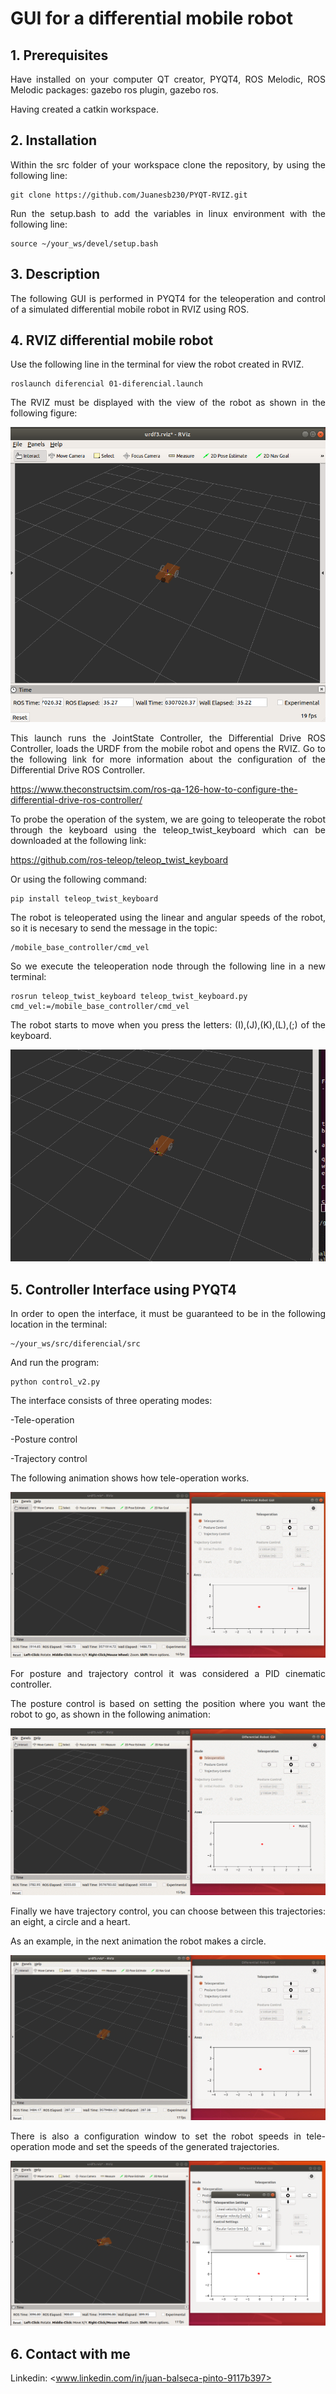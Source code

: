 # GUI for a differential mobile robot
<!-- markdownlint-disable MD033 -->
## 1. Prerequisites

<p style="text-align: justify;">Have installed on your computer QT creator, PYQT4, ROS Melodic, ROS Melodic packages: gazebo ros plugin, gazebo ros.</p>

Having created a catkin workspace.

## 2. Installation

<p style="text-align: justify;">Within the src folder of your workspace clone the repository, by using the following line:</p>

    git clone https://github.com/Juanesb230/PYQT-RVIZ.git

<p style="text-align: justify;">Run the setup.bash to add the variables in linux environment with the following line:</p>

    source ~/your_ws/devel/setup.bash

## 3. Description

<p style="text-align: justify;">The following GUI is performed in PYQT4 for the teleoperation and control of a simulated differential mobile robot in RVIZ using ROS.</p>

## 4. RVIZ differential mobile robot

<p style="text-align: justify;">Use the following line in the terminal for view the robot created in RVIZ.</p>

    roslaunch diferencial 01-diferencial.launch

<p style="text-align: justify;">The RVIZ must be displayed with the view of the robot as shown in the following figure:</p>

<center>

![RVIZ Robot](images/rviz_robot.png)

</center>

<p style="text-align: justify;">This launch runs the JointState Controller, the Differential Drive ROS Controller, loads the URDF from the mobile robot and opens the RVIZ. Go to the following link for more information about the configuration of the Differential Drive ROS Controller.</p>

<https://www.theconstructsim.com/ros-qa-126-how-to-configure-the-differential-drive-ros-controller/>

<p style="text-align: justify;">To probe the operation of the system, we are going to teleoperate the robot through the keyboard using the teleop_twist_keyboard which can be downloaded at the following link:</p>

<https://github.com/ros-teleop/teleop_twist_keyboard>

Or using the following command:

    pip install teleop_twist_keyboard

<p style="text-align: justify;">The robot is teleoperated using the linear and angular speeds of the robot, so it is necesary to send the message in the topic:</p>

    /mobile_base_controller/cmd_vel 

<p style="text-align: justify;">So we execute the teleoperation node through the following line in a new terminal:</p>

    rosrun teleop_twist_keyboard teleop_twist_keyboard.py cmd_vel:=/mobile_base_controller/cmd_vel

<p style="text-align: justify;">The robot starts to move when you press the letters: (I),(J),(K),(L),(;) of the keyboard.</p>

<center>

![Teleop move](images/teleop.gif)

</center>

## 5. Controller Interface using PYQT4

<p style="text-align: justify;">In order to open the interface, it must be guaranteed to be in the following location in the terminal:</p>

    ~/your_ws/src/diferencial/src  

And run the program:

    python control_v2.py

The interface consists of three operating modes:

-Tele-operation

-Posture control

-Trajectory control

The following animation shows how tele-operation works.

![GUI_Teleop](images/GUI_Teleop.gif)

<p style="text-align: justify;">For posture and trajectory control it was considered a PID cinematic controller.</p>

<p style="text-align: justify;">The posture control is based on setting the position where you want the robot to go, as shown in the following animation:</p>

![GUI_Posture](images/GUI_Posture.gif)

<p style="text-align: justify">Finally we have trajectory control, you can choose between this trajectories: an eight, a circle and a heart.</p>

As an example, in the next animation the robot makes a circle.

![GUI_Tray](images/GUI_Tray.gif)

<p style="text-align: justify">There is also a configuration window to set the robot speeds in tele-operation mode and set the speeds of the generated trajectories.</p>

![Settings](images/Settings.png)

## 6. Contact with me

Linkedin: <www.linkedin.com/in/juan-balseca-pinto-9117b397>
